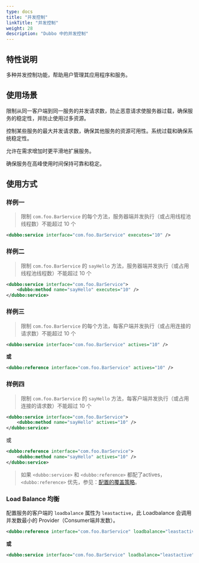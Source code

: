 ```yaml
---
type: docs
title: "并发控制"
linkTitle: "并发控制"
weight: 28
description: "Dubbo 中的并发控制"
---
```

## 特性说明
多种并发控制功能，帮助用户管理其应用程序和服务。

## 使用场景
限制从同一客户端到同一服务的并发请求数，防止恶意请求使服务器过载，确保服务的稳定性，并防止使用过多资源。

控制某些服务的最大并发请求数，确保其他服务的资源可用性。系统过载和确保系统稳定性。

允许在需求增加时更平滑地扩展服务。

确保服务在高峰使用时间保持可靠和稳定。

## 使用方式
### 样例一

> 限制 `com.foo.BarService` 的每个方法，服务器端并发执行（或占用线程池线程数）不能超过 10 个

```xml
<dubbo:service interface="com.foo.BarService" executes="10" />
```

### 样例二

> 限制 `com.foo.BarService` 的 `sayHello` 方法，服务器端并发执行（或占用线程池线程数）不能超过 10 个

```xml
<dubbo:service interface="com.foo.BarService">
    <dubbo:method name="sayHello" executes="10" />
</dubbo:service>
```
### 样例三

> 限制 `com.foo.BarService` 的每个方法，每客户端并发执行（或占用连接的请求数）不能超过 10 个

```xml
<dubbo:service interface="com.foo.BarService" actives="10" />
```

**或**

```xml
<dubbo:reference interface="com.foo.BarService" actives="10" />
```

### 样例四

> 限制 `com.foo.BarService` 的 `sayHello` 方法，每客户端并发执行（或占用连接的请求数）不能超过 10 个

```xml
<dubbo:service interface="com.foo.BarService">
    <dubbo:method name="sayHello" actives="10" />
</dubbo:service>
```

或

```xml
<dubbo:reference interface="com.foo.BarService">
    <dubbo:method name="sayHello" actives="10" />
</dubbo:service>
```

> 如果 `<dubbo:service>` 和 `<dubbo:reference>` 都配了actives，`<dubbo:reference>` 优先，参见：[配置的覆盖策略](../../../reference-manual/config/principle/)。

### Load Balance 均衡

配置服务的客户端的 `loadbalance` 属性为 `leastactive`，此 Loadbalance 会调用并发数最小的 Provider（Consumer端并发数）。

```xml
<dubbo:reference interface="com.foo.BarService" loadbalance="leastactive" />
```

**或**

```xml
<dubbo:service interface="com.foo.BarService" loadbalance="leastactive" />
```
